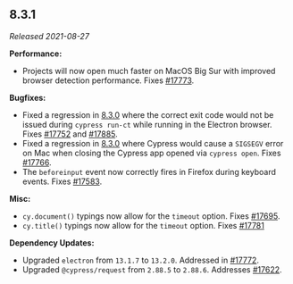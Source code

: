 ## 8.3.1

_Released 2021-08-27_

**Performance:**

- Projects will now open much faster on MacOS Big Sur with improved browser
  detection performance. Fixes
  [#17773](https://github.com/cypress-io/cypress/issues/17773).

**Bugfixes:**

- Fixed a regression in [8.3.0](/guides/references/changelog#8-3-0) where the
  correct exit code would not be issued during `cypress run-ct` while running in
  the Electron browser. Fixes
  [#17752](https://github.com/cypress-io/cypress/issues/17752) and
  [#17885](https://github.com/cypress-io/cypress/issues/17885).
- Fixed a regression in [8.3.0](/guides/references/changelog#8-3-0) where
  Cypress would cause a `SIGSEGV` error on Mac when closing the Cypress app
  opened via `cypress open`. Fixes
  [#17766](https://github.com/cypress-io/cypress/issues/17766).
- The `beforeinput` event now correctly fires in Firefox during keyboard events.
  Fixes [#17583](https://github.com/cypress-io/cypress/issues/17583).

**Misc:**

- `cy.document()` typings now allow for the `timeout` option. Fixes
  [#17695](https://github.com/cypress-io/cypress/issues/17695).
- `cy.title()` typings now allow for the `timeout` option. Fixes
  [#17781](https://github.com/cypress-io/cypress/issues/17781)

**Dependency Updates:**

- Upgraded `electron` from `13.1.7` to `13.2.0`. Addressed in
  [#17772](https://github.com/cypress-io/cypress/pull/17772).
- Upgraded `@cypress/request` from `2.88.5` to `2.88.6`. Addresses
  [#17622](https://github.com/cypress-io/cypress/pull/17622).
